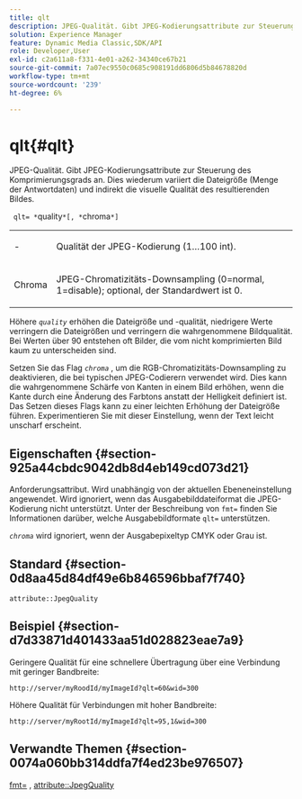 ```yaml
---
title: qlt
description: JPEG-Qualität. Gibt JPEG-Kodierungsattribute zur Steuerung des Komprimierungsgrads an. Dies wiederum variiert die Dateigröße (Menge der Antwortdaten) und indirekt die visuelle Qualität des resultierenden Bildes.
solution: Experience Manager
feature: Dynamic Media Classic,SDK/API
role: Developer,User
exl-id: c2a611a8-f331-4e01-a262-34340ce67b21
source-git-commit: 7a07ec9550c0685c908191dd6806d5b84678820d
workflow-type: tm+mt
source-wordcount: '239'
ht-degree: 6%

---
```


# qlt{#qlt}

JPEG-Qualität. Gibt JPEG-Kodierungsattribute zur Steuerung des Komprimierungsgrads an. Dies wiederum variiert die Dateigröße (Menge der Antwortdaten) und indirekt die visuelle Qualität des resultierenden Bildes.

` qlt= *`quality`*[, *`chroma`*]`

<table id="simpletable_FB8090D4BEBF42FD83A64A7AAB6D7F92"> 
 <tr class="strow"> 
  <td class="stentry"> <p> <span class="varname">-</span> </p> </td> 
  <td class="stentry"> <p>Qualität der JPEG-Kodierung (1…100 int). </p> </td> 
 </tr> 
 <tr class="strow"> 
  <td class="stentry"> <p> <span class="varname"> Chroma </span> </p> </td> 
  <td class="stentry"> <p>JPEG-Chromatizitäts-Downsampling (0=normal, 1=disable); optional, der Standardwert ist 0. </p> </td> 
 </tr> 
</table>

Höhere *`quality`* erhöhen die Dateigröße und -qualität, niedrigere Werte verringern die Dateigrößen und verringern die wahrgenommene Bildqualität. Bei Werten über 90 entstehen oft Bilder, die vom nicht komprimierten Bild kaum zu unterscheiden sind.

Setzen Sie das Flag *`chroma`* , um die RGB-Chromatizitäts-Downsampling zu deaktivieren, die bei typischen JPEG-Codierern verwendet wird. Dies kann die wahrgenommene Schärfe von Kanten in einem Bild erhöhen, wenn die Kante durch eine Änderung des Farbtons anstatt der Helligkeit definiert ist. Das Setzen dieses Flags kann zu einer leichten Erhöhung der Dateigröße führen. Experimentieren Sie mit dieser Einstellung, wenn der Text leicht unscharf erscheint.

## Eigenschaften {#section-925a44cbdc9042db8d4eb149cd073d21}

Anforderungsattribut. Wird unabhängig von der aktuellen Ebeneneinstellung angewendet. Wird ignoriert, wenn das Ausgabebilddateiformat die JPEG-Kodierung nicht unterstützt. Unter der Beschreibung von `fmt=` finden Sie Informationen darüber, welche Ausgabebildformate `qlt=` unterstützen.

*`chroma`* wird ignoriert, wenn der Ausgabepixeltyp CMYK oder Grau ist.

## Standard {#section-0d8aa45d84df49e6b846596bbaf7f740}

`attribute::JpegQuality`

## Beispiel {#section-d7d33871d401433aa51d028823eae7a9}

Geringere Qualität für eine schnellere Übertragung über eine Verbindung mit geringer Bandbreite:

`http://server/myRoodId/myImageId?qlt=60&wid=300`

Höhere Qualität für Verbindungen mit hoher Bandbreite:

`http://server/myRootId/myImageId?qlt=95,1&wid=300`

## Verwandte Themen {#section-0074a060bb314ddfa7f4ed23be976507}

[fmt=](../../../../../is-api/http-ref/image-serving-api-ref/c-http-protocol-reference/c-command-reference/r-is-http-fmt.md#reference-cdf10043423b45ba9fe15157fb3ae37a) , [attribute::JpegQuality](../../../../../is-api/image-catalog/image-serving-api-ref/c-image-catalog-reference/c-attributes-reference/r-jpegquality.md#reference-4a879e7c46024c8a898a9fd226f9eb09)

